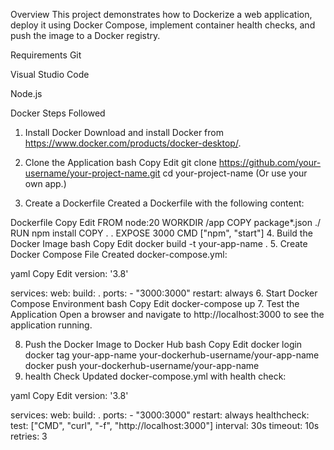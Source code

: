 Overview
This project demonstrates how to Dockerize a web application, deploy it using Docker Compose, implement container health checks, and push the image to a Docker registry.

 Requirements
Git

Visual Studio Code

Node.js

Docker
 Steps Followed
1. Install Docker
Download and install Docker from https://www.docker.com/products/docker-desktop/.

2. Clone the Application
bash
Copy
Edit
git clone https://github.com/your-username/your-project-name.git
cd your-project-name
(Or use your own app.)

3. Create a Dockerfile
Created a Dockerfile with the following content:

Dockerfile
Copy
Edit
FROM node:20
WORKDIR /app
COPY package*.json ./
RUN npm install
COPY . .
EXPOSE 3000
CMD ["npm", "start"]
4. Build the Docker Image
bash
Copy
Edit
docker build -t your-app-name .
5. Create Docker Compose File
Created docker-compose.yml:

yaml
Copy
Edit
version: '3.8'

services:
  web:
    build: .
    ports:
      - "3000:3000"
    restart: always
6. Start Docker Compose Environment
bash
Copy
Edit
docker-compose up
7. Test the Application
Open a browser and navigate to http://localhost:3000 to see the application running.

8. Push the Docker Image to Docker Hub
bash
Copy
Edit
docker login
docker tag your-app-name your-dockerhub-username/your-app-name
docker push your-dockerhub-username/your-app-name
9. health Check
Updated docker-compose.yml with health check:

yaml
Copy
Edit
version: '3.8'

services:
  web:
    build: .
    ports:
      - "3000:3000"
    restart: always
    healthcheck:
      test: ["CMD", "curl", "-f", "http://localhost:3000"]
      interval: 30s
      timeout: 10s
      retries: 3
